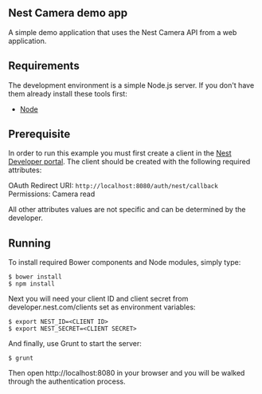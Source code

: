 ## Nest Camera demo app

A simple demo application that uses the Nest Camera API from a web application.

## Requirements

The development environment is a simple Node.js server.
If you don't have them already install these tools first:

* [Node][node]

## Prerequisite

In order to run this example you must first create a client in the [Nest Developer portal][nest-dev-portal]. The client should be created with the following required attributes:

OAuth Redirect URI: `http://localhost:8080/auth/nest/callback`
Permissions: Camera read

All other attributes values are not specific and can be determined by the developer.

## Running

To install required Bower components and Node modules, simply type:

    $ bower install
    $ npm install

Next you will need your client ID and client secret from developer.nest.com/clients set as environment variables:

    $ export NEST_ID=<CLIENT ID>
    $ export NEST_SECRET=<CLIENT SECRET>

And finally, use Grunt to start the server:

    $ grunt

Then open http://localhost:8080 in your browser and you will be walked through the authentication process.


[node]: https://nodejs.org/en/download/
[nest-dev-portal]: https://developer.nest.com/clients

